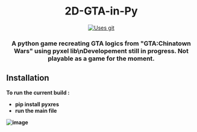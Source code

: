<h1 align="center">
  2D-GTA-in-Py
</h1>
<p align="center">
    <a href="https://github.com/pingouinn/2D-GTA-in-Py">
        <img src="https://img.shields.io/badge/Git-F05032?style=for-the-badge&logo=git&logoColor=white" alt="Uses git">
    </a>
</p>
<h3 align="center">
    <strong>A python game recreating GTA logics from "GTA:Chinatown Wars" using pyxel lib\nDevelopement still in progress. Not playable as a game for the moment.<strong>
</h3>

## Installation

To run the current build :

- pip install pyxres 
- run the main file

![image](https://user-images.githubusercontent.com/72406765/172855950-625e1d51-8fc4-4322-941b-81481fb698bd.png)
